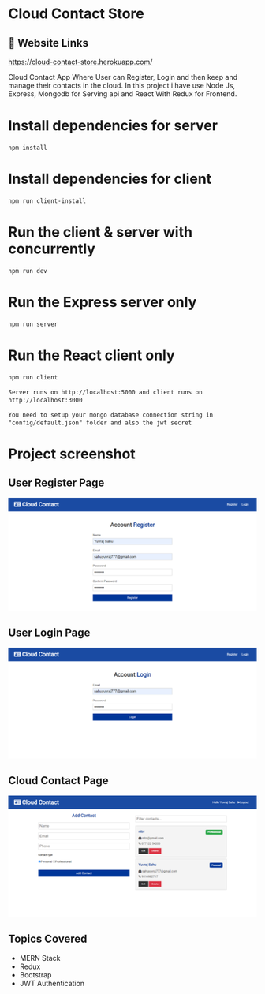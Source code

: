 # Cloud Contact Store

## 🔗 Website Links

https://cloud-contact-store.herokuapp.com/

Cloud Contact App Where User can Register, Login and then keep and manage their contacts in the cloud. In this project i have use Node Js, Express, Mongodb for Serving api and React With Redux for Frontend.

# Install dependencies for server

```
npm install
```

# Install dependencies for client

```
npm run client-install
```

# Run the client & server with concurrently

```
npm run dev
```

# Run the Express server only

```
npm run server
```

# Run the React client only

```
npm run client
```

```
Server runs on http://localhost:5000 and client runs on http://localhost:3000
```

```
You need to setup your mongo database connection string in "config/default.json" folder and also the jwt secret
```

# Project screenshot

## User Register Page

![Home Page](imgs/register.png)

## User Login Page

![Home Page](imgs/login.png)

## Cloud Contact Page

![Home Page](imgs/dashboard.png)

## Topics Covered

- MERN Stack
- Redux
- Bootstrap
- JWT Authentication
